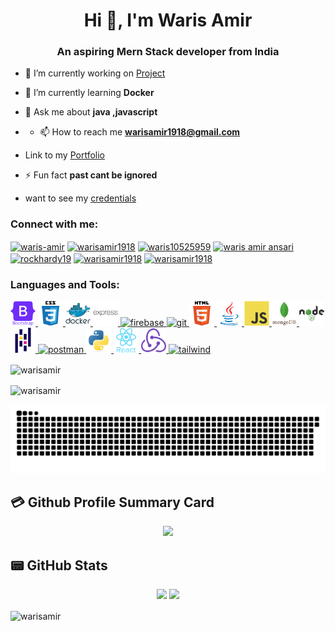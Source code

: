 <h1 align="center">Hi 👋, I'm Waris Amir</h1>
<h3 align="center">An aspiring Mern Stack developer from India</h3>


- 🔭 I’m currently working on [Project](https://github.com/warisamir/Projects2)

- 🌱 I’m currently learning **Docker**

- 💬 Ask me about **java ,javascript**
- - 📫 How to reach me **warisamir1918@gmail.com**
 
- Link to my [Portfolio](https://portfolio-git-main-warisamirs-projects.vercel.app/) 
- ⚡ Fun fact **past cant be ignored**
- want to  see my [credentials](https://github.com/warisamir/certification)

<h3 align="left">Connect with me:</h3>
<p align="left">

<a href="https://linkedin.com/in/waris-amir" target="blank"><img align="center" src="https://raw.githubusercontent.com/rahuldkjain/github-profile-readme-generator/master/src/images/icons/Social/linked-in-alt.svg" alt="waris-amir" height="30" width="40" /></a>
<a href="https://auth.geeksforgeeks.org/user/warisamir1918" target="blank"><img align="center" src="https://raw.githubusercontent.com/rahuldkjain/github-profile-readme-generator/master/src/images/icons/Social/geeks-for-geeks.svg" alt="warisamir1918" height="30" width="40" /></a>
<a href="https://twitter.com/waris10525959" target="blank"><img align="center" src="https://raw.githubusercontent.com/rahuldkjain/github-profile-readme-generator/master/src/images/icons/Social/twitter.svg" alt="waris10525959" height="30" width="40" /></a>
<a href="https://kaggle.com/waris amir ansari" target="blank"><img align="center" src="https://raw.githubusercontent.com/rahuldkjain/github-profile-readme-generator/master/src/images/icons/Social/kaggle.svg" alt="waris amir ansari" height="30" width="40" /></a>
<a href="https://instagram.com/rockhardy19" target="blank"><img align="center" src="https://raw.githubusercontent.com/rahuldkjain/github-profile-readme-generator/master/src/images/icons/Social/instagram.svg" alt="rockhardy19" height="30" width="40" /></a>
<a href="https://www.hackerrank.com/warisamir1918" target="blank"><img align="center" src="https://raw.githubusercontent.com/rahuldkjain/github-profile-readme-generator/master/src/images/icons/Social/hackerrank.svg" alt="warisamir1918" height="30" width="40" /></a>
<a href="https://www.leetcode.com/warisamir1918" target="blank"><img align="center" src="https://raw.githubusercontent.com/rahuldkjain/github-profile-readme-generator/master/src/images/icons/Social/leet-code.svg" alt="warisamir1918" height="30" width="40" /></a>
</p>

<h3 align="left">Languages and Tools:</h3>
<p align="left"> <a href="https://getbootstrap.com" target="_blank" rel="noreferrer"> <img src="https://raw.githubusercontent.com/devicons/devicon/master/icons/bootstrap/bootstrap-plain-wordmark.svg" alt="bootstrap" width="40" height="40"/> </a>
<a href="https://www.w3schools.com/css/" target="_blank" rel="noreferrer"> <img src="https://raw.githubusercontent.com/devicons/devicon/master/icons/css3/css3-original-wordmark.svg" alt="css3" width="40" height="40"/> </a> <a href="https://www.docker.com/" target="_blank" rel="noreferrer"> <img src="https://raw.githubusercontent.com/devicons/devicon/master/icons/docker/docker-original-wordmark.svg" alt="docker" width="40" height="40"/> </a> <a href="https://expressjs.com" target="_blank" rel="noreferrer"> <img src="https://raw.githubusercontent.com/devicons/devicon/master/icons/express/express-original-wordmark.svg" alt="express" width="40" height="40" bakcground-color="white"/> </a> <a href="https://firebase.google.com/" target="_blank" rel="noreferrer"> <img src="https://www.vectorlogo.zone/logos/firebase/firebase-icon.svg" alt="firebase" width="40" height="40"/> </a> <a width="40"  <a href="https://git-scm.com/" target="_blank" rel="noreferrer"> <img src="https://www.vectorlogo.zone/logos/git-scm/git-scm-icon.svg" alt="git" width="40" height="40"/> </a> <a href="https://www.w3.org/html/" target="_blank" rel="noreferrer"> <img src="https://raw.githubusercontent.com/devicons/devicon/master/icons/html5/html5-original-wordmark.svg" alt="html5" width="40" height="40"/> </a> <a href="https://www.java.com" target="_blank" rel="noreferrer"> <img src="https://raw.githubusercontent.com/devicons/devicon/master/icons/java/java-original.svg" alt="java" width="40" height="40"/> </a> <a href="https://developer.mozilla.org/en-US/docs/Web/JavaScript" target="_blank" rel="noreferrer"> <img src="https://raw.githubusercontent.com/devicons/devicon/master/icons/javascript/javascript-original.svg" alt="javascript" width="40" height="40"/> </a> <a href="https://www.mongodb.com/" target="_blank" rel="noreferrer"> <img src="https://raw.githubusercontent.com/devicons/devicon/master/icons/mongodb/mongodb-original-wordmark.svg" alt="mongodb" width="40" height="40"/> </a> <a href="https://nodejs.org" target="_blank" rel="noreferrer"> <img src="https://raw.githubusercontent.com/devicons/devicon/master/icons/nodejs/nodejs-original-wordmark.svg" alt="nodejs" width="40" height="40"/> </a> <a href="https://pandas.pydata.org/" target="_blank" rel="noreferrer"> <img src="https://raw.githubusercontent.com/devicons/devicon/2ae2a900d2f041da66e950e4d48052658d850630/icons/pandas/pandas-original.svg" alt="pandas" width="40" height="40"/> </a>  <a href="https://postman.com" target="_blank" rel="noreferrer"> <img src="https://www.vectorlogo.zone/logos/getpostman/getpostman-icon.svg" alt="postman" width="40" height="40"/> </a> <a href="https://www.python.org" target="_blank" rel="noreferrer"> <img src="https://raw.githubusercontent.com/devicons/devicon/master/icons/python/python-original.svg" alt="python" width="40" height="40"/> </a> <a href="https://reactjs.org/" target="_blank" rel="noreferrer"> <img src="https://raw.githubusercontent.com/devicons/devicon/master/icons/react/react-original-wordmark.svg" alt="react" width="40" height="40"/> </a> <a href="https://redux.js.org" target="_blank" rel="noreferrer"> <img src="https://raw.githubusercontent.com/devicons/devicon/master/icons/redux/redux-original.svg" alt="redux" width="40" height="40"/> </a> 
<a href="https://tailwindcss.com/" target="_blank" rel="noreferrer"> <img src="https://www.vectorlogo.zone/logos/tailwindcss/tailwindcss-icon.svg" alt="tailwind" width="40" height="40"/> </a> </p>

<p><img align="center" src="https://github-readme-stats.vercel.app/api/top-langs?username=warisamir&show_icons=true&locale=en&layout=compact" alt="warisamir" /></p>

<p><img align="center" src="https://github-readme-streak-stats.herokuapp.com/?user=warisamir&" alt="warisamir" /></p>



![Snake animation](https://github.com/warisamir/WarisAmir/blob/main/snakegame.svg)

## 💳 Github Profile Summary Card
<p align="center">
  <img src="https://github-profile-summary-cards.vercel.app/api/cards/profile-details?username=warisamir&theme=github"/>
</p>

## 📟 GitHub Stats
<p align="center">
	<img width="48%" src="https://github-readme-stats.vercel.app/api?username=warisamir&show_icons=true&theme=github" />
	<img width="48%" src="https://github-readme-streak-stats.herokuapp.com/?user=warisamir&theme=github" />
</p>


<p><img align="center" src="https://github-readme-streak-stats.herokuapp.com/?user=warisamir&" alt="warisamir" /></p>
